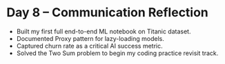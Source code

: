 # Day 8 – Communication Reflection

- Built my first full end-to-end ML notebook on Titanic dataset.  
- Documented Proxy pattern for lazy-loading models.  
- Captured churn rate as a critical AI success metric.  
- Solved the Two Sum problem to begin my coding practice revisit track.